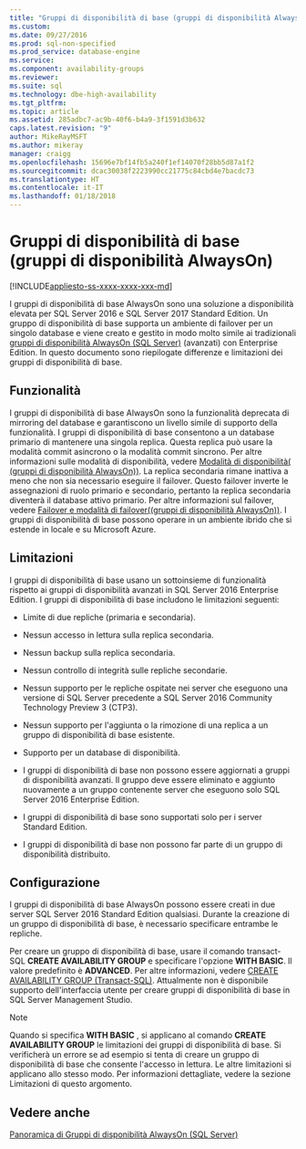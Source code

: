 ```yaml
---
title: "Gruppi di disponibilità di base (gruppi di disponibilità AlwaysOn) | Microsoft Docs"
ms.custom: 
ms.date: 09/27/2016
ms.prod: sql-non-specified
ms.prod_service: database-engine
ms.service: 
ms.component: availability-groups
ms.reviewer: 
ms.suite: sql
ms.technology: dbe-high-availability
ms.tgt_pltfrm: 
ms.topic: article
ms.assetid: 285adbc7-ac9b-40f6-b4a9-3f1591d3b632
caps.latest.revision: "9"
author: MikeRayMSFT
ms.author: mikeray
manager: craigg
ms.openlocfilehash: 15696e7bf14fb5a240f1ef14070f28bb5d87a1f2
ms.sourcegitcommit: dcac30038f2223990cc21775c84cbd4e7bacdc73
ms.translationtype: HT
ms.contentlocale: it-IT
ms.lasthandoff: 01/18/2018
---
```

# <a name="basic-availability-groups-always-on-availability-groups"></a>Gruppi di disponibilità di base (gruppi di disponibilità AlwaysOn)
[!INCLUDE[appliesto-ss-xxxx-xxxx-xxx-md](../../../includes/appliesto-ss-xxxx-xxxx-xxx-md.md)]

  I gruppi di disponibilità di base AlwaysOn sono una soluzione a disponibilità elevata per SQL Server 2016 e SQL Server 2017 Standard Edition. Un gruppo di disponibilità di base supporta un ambiente di failover per un singolo database e viene creato e gestito in modo molto simile ai tradizionali [gruppi di disponibilità AlwaysOn &#40;SQL Server&#41;](../../../database-engine/availability-groups/windows/always-on-availability-groups-sql-server.md) (avanzati) con Enterprise Edition. In questo documento sono riepilogate differenze e limitazioni dei gruppi di disponibilità di base.  
  
## <a name="features"></a>Funzionalità  
 I gruppi di disponibilità di base AlwaysOn sono la funzionalità deprecata di mirroring del database e garantiscono un livello simile di supporto della funzionalità. I gruppi di disponibilità di base consentono a un database primario di mantenere una singola replica. Questa replica può usare la modalità commit asincrono o la modalità commit sincrono. Per altre informazioni sulle modalità di disponibilità, vedere [Modalità di disponibilità&#40; (gruppi di disponibilità AlwaysOn)&#41;](../../../database-engine/availability-groups/windows/availability-modes-always-on-availability-groups.md). La replica secondaria rimane inattiva a meno che non sia necessario eseguire il failover. Questo failover inverte le assegnazioni di ruolo primario e secondario, pertanto la replica secondaria diventerà il database attivo primario. Per altre informazioni sul failover, vedere [Failover e modalità di failover&#40;(gruppi di disponibilità AlwaysOn)&#41;](../../../database-engine/availability-groups/windows/failover-and-failover-modes-always-on-availability-groups.md). I gruppi di disponibilità di base possono operare in un ambiente ibrido che si estende in locale e su Microsoft Azure.  
  
## <a name="limitations"></a>Limitazioni  
 I gruppi di disponibilità di base usano un sottoinsieme di funzionalità rispetto ai gruppi di disponibilità avanzati in SQL Server 2016 Enterprise Edition. I gruppi di disponibilità di base includono le limitazioni seguenti:  
  
- Limite di due repliche (primaria e secondaria).  
  
- Nessun accesso in lettura sulla replica secondaria.  
  
- Nessun backup sulla replica secondaria.  

- Nessun controllo di integrità sulle repliche secondarie. 

- Nessun supporto per le repliche ospitate nei server che eseguono una versione di SQL Server precedente a SQL Server 2016 Community Technology Preview 3 (CTP3).  
  
- Nessun supporto per l'aggiunta o la rimozione di una replica a un gruppo di disponibilità di base esistente.  
  
- Supporto per un database di disponibilità.  
  
- I gruppi di disponibilità di base non possono essere aggiornati a gruppi di disponibilità avanzati. Il gruppo deve essere eliminato e aggiunto nuovamente a un gruppo contenente server che eseguono solo SQL Server 2016 Enterprise Edition.  
  
- I gruppi di disponibilità di base sono supportati solo per i server Standard Edition. 

- I gruppi di disponibilità di base non possono far parte di un gruppo di disponibilità distribuito. 
  
## <a name="configuration"></a>Configurazione  
 I gruppi di disponibilità di base AlwaysOn possono essere creati in due server SQL Server 2016 Standard Edition qualsiasi. Durante la creazione di un gruppo di disponibilità di base, è necessario specificare entrambe le repliche.  
  
 Per creare un gruppo di disponibilità di base, usare il comando transact-SQL **CREATE AVAILABILITY GROUP** e specificare l'opzione **WITH BASIC**. Il valore predefinito è **ADVANCED**. Per altre informazioni, vedere [CREATE AVAILABILITY GROUP &#40;Transact-SQL&#41;](../../../t-sql/statements/create-availability-group-transact-sql.md). Attualmente non è disponibile supporto dell'interfaccia utente per creare gruppi di disponibilità di base in SQL Server Management Studio.  
  
> [!NOTE]  
>  Quando si specifica **WITH BASIC** , si applicano al comando **CREATE AVAILABILITY GROUP** le limitazioni dei gruppi di disponibilità di base. Si verificherà un errore se ad esempio si tenta di creare un gruppo di disponibilità di base che consente l'accesso in lettura. Le altre limitazioni si applicano allo stesso modo. Per informazioni dettagliate, vedere la sezione Limitazioni di questo argomento.  
  
## <a name="see-also"></a>Vedere anche  
 [Panoramica di Gruppi di disponibilità AlwaysOn &#40;SQL Server&#41;](../../../database-engine/availability-groups/windows/overview-of-always-on-availability-groups-sql-server.md)  
  
  
